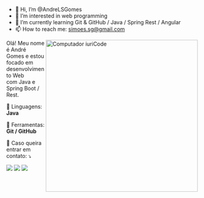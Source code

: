 - 👋 Hi, I’m @AndreLSGomes
- 👀 I’m interested in web programming
- 🌱 I’m currently learning Git & GitHub / Java / Spring Rest / Angular
- 📫 How to reach me: simoes.sg@gmail.com

<img src="https://raw.githubusercontent.com/MicaelliMedeiros/micaellimedeiros/master/image/computer-illustration.png" min-width="400px" max-width="400px" width="400px" align="right" alt="Computador iuriCode">

<p align="left"> 
  Olá! Meu nome é André Gomes e estou focado em desenvolvimento Web <br>
  com Java e Spring Boot / Rest.
</p>

<p align="left">
  🦄 Linguagens: <strong>Java</strong>
</p>

<p align="left">
  💼 Ferramentas: <strong>Git / GitHub</strong>
</p>

<p align="left">
  💌 Caso queira entrar em contato: ⤵️
</p>

<p align="left">
  <a href="#" alt="Gmail">
  <img src="https://img.shields.io/badge/-Gmail-FF0000?style=flat-square&labelColor=FF0000&logo=gmail&logoColor=white&link=simoes.sg@gmail.com" /></a>

  <a href="#" alt="Linkedin">
  <img src="https://img.shields.io/badge/-Linkedin-0e76a8?style=flat-square&logo=Linkedin&logoColor=white&link=[LINK-DO-SEU-LINKEDIN](https://www.linkedin.com/in/andrelgomes/)" /></a>

  <a href="#" alt="Instagram">
  <img src="https://img.shields.io/badge/-Instagram-DF0174?style=flat-square&labelColor=DF0174&logo=instagram&logoColor=white&link=https://www.instagram.com/andresimoesgomes/"/></a>
</p>  
